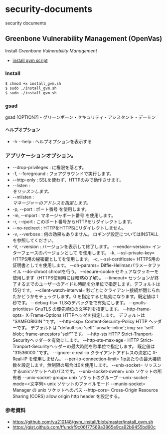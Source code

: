 # security-documents
security documents


## Greenbone Vulnerability Management (OpenVas)

Install *Greenbone Vulnerability Management*

- [install gvm script](./install_gvm.sh)


### Install

```bash
$ chmod +x install_gvm.sh
$ sudo ./install_gvm.sh 
$ sudo ./install_gvm.sh
```

### gsad

gsad [OPTION?] - グリーンボーン・セキュリティ・アシスタント・デーモン

#### ヘルプオプション
  - -h --help : ヘルプオプションを表示する

### アプリケーションオプション。
  - --drop-privileges : <user> <user>に権限を落とす。
  - -f, --foreground : フォアグラウンドで実行します。
  - --http-only : SSLを使わず、HTTPのみで動作させます。
  - --listen : <address> <address> をリッスンします。
  - --mlisten : <address> マネージャーのアドレスを指定します。
  - -p, --port : <number> ポート番号 <number> を使用します。
  - -m, --mport : <number> マネージャポート番号 <number> を使用します。
  - -r, --rport : <number> このポート番号<number>からHTTPをリダイレクトします。
  - --no-redirect : HTTPをHTTPSにリダイレクトしません。
  - -v, --verbose : 何の効果もありません。 ロギング設定についてはINSTALLを参照してください。
  - -V, --version : バージョンを表示して終了します。
  --vendor-version=<string> インターフェースのバージョンとして <string> を使用します。
  -k, --ssl-private-key=<file> HTTPS用の秘密鍵として<file>を使用します。
  -c, --ssl-certificate=<file> HTTPS用の証明書として<file>を使用します。
  --dh-params=<file> Diffie-Hellmanパラメータファイル
  --do-chroot chrootを行う。
  --secure-cookie セキュアなクッキーを使用します（HTTPS使用時には暗黙の了解）。
  --timeout=<number> セッションが終了するまでのユーザーのアイドル時間を分単位で指定します。デフォルトは15分です。
  --client-watch-interval=<number> <number>秒ごとにクライアント接続が閉じられたかどうかをチェックします。0 を指定すると無効になります。既定値は 1 秒です。
  --debug-tls=<level> TLSのデバッグを<level>で有効にします。
  --gnutls-priorities=<string> GnuTLS の優先順位の文字列を指定します。
  --http-frame-opts=<frame-opts> X-Frame-Options HTTPヘッダを指定します。 デフォルトは "SAMEORIGIN "です。
  --http-csp=<csp> Content-Security-Policy HTTP ヘッダーです。 デフォルトは "default-src 'self' 'unsafe-inline'; img-src 'self' blob:; frame-ancestors 'self'"です。
  --http-sts HTTP Strict-Tranport-Securityヘッダーを有効にします。
  --http-sts-max-age=<max-age> HTTP Strict-Tranport-Securityヘッダーの最大時間を秒単位で指定します。 既定値は "31536000 "です。
  --ignore-x-real-ip クライアントアドレスの決定に X-Real-IP を使用しません。
  --per-ip-connection-limit=<number> 1ipあたりの最大接続数を設定します。無制限の場合は0を使用します。
  --unix-socket=<file> リッスンするunixソケットへのパスです。
  --unix-socket-owner=<string> unix ソケットの所有者
  --unix-socket-group=<string> unix ソケットのグループ
  --unix-socket-mode=<文字列> unix ソケットのファイルモード
  --munix-socket=<file> Manager の unix ソケットへのパス
  --http-cors=<cors> Cross-Origin Resource Sharing (CORS) allow origin http header を設定する。


### 参考資料

- https://github.com/yu210148/gvm_install/blob/master/install_gvm.sh
- https://gist.github.com/ffund/f9c06f77569a3865e9ca92b9455bd90c

